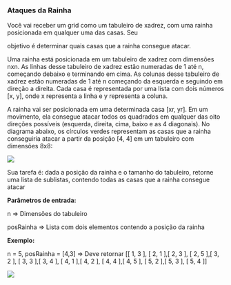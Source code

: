 ### Ataques da Rainha ###

Você vai receber um grid como um tabuleiro de xadrez, com uma rainha posicionada em qualquer uma das casas. Seu

 objetivo é determinar quais casas que a rainha consegue atacar.

Uma rainha está posicionada em um tabuleiro de xadrez com dimensões nxn. As linhas desse tabuleiro de xadrez estão numeradas de 1 até n, começando debaixo e terminando em cima. As colunas desse tabuleiro de xadrez estão numeradas de 1 até n começando da esquerda e seguindo em direção a direita. Cada casa é representada por uma lista com dois números [x, y], onde x representa a linha e y representa a coluna.

A rainha vai ser posicionada em uma determinada casa [xr, yr]. Em um movimento, ela consegue atacar todos os quadrados em qualquer das oito direções possíveis (esquerda, direita, cima, baixo e as 4 diagonais). No diagrama abaixo, os círculos verdes representam as casas que a rainha conseguiria atacar a partir da posição [4, 4] em um tabuleiro com dimensões 8x8:

![](https://files.driven.com.br/images/image-c6a80f95.png)

Sua tarefa é: dada a posição da rainha e o tamanho do tabuleiro, retorne uma lista de sublistas, contendo todas as casas que a rainha consegue atacar

**Parâmetros de entrada:**

n ⇒ Dimensões do tabuleiro

posRainha ⇒ Lista com dois elementos contendo a posição da rainha

**Exemplo:**

n = 5, posRainha = [4,3] ⇒ Deve retornar [[ 1, 3 ], [ 2, 1 ],[ 2, 3 ], [ 2, 5 ],[ 3, 2 ], [ 3, 3 ],[ 3, 4 ], [ 4, 1 ],[ 4, 2 ], [ 4, 4 ],[ 4, 5 ], [ 5, 2 ],[ 5, 3 ], [ 5, 4 ]]

![](https://files.driven.com.br/images/image-76495088.png)